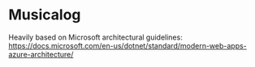 # Musicalog

Heavily based on Microsoft architectural guidelines: https://docs.microsoft.com/en-us/dotnet/standard/modern-web-apps-azure-architecture/

